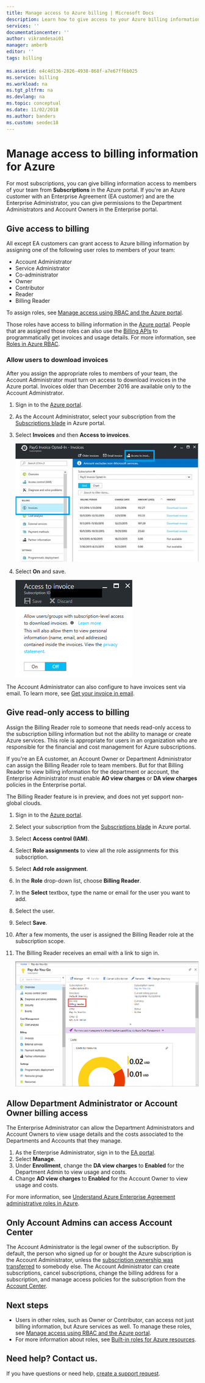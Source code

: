```yaml
---
title: Manage access to Azure billing | Microsoft Docs
description: Learn how to give access to your Azure billing information for members of your team.
services: ''
documentationcenter: ''
author: vikramdesai01
manager: amberb
editor: ''
tags: billing

ms.assetid: e4c4d136-2826-4938-868f-a7e67ff6b025
ms.service: billing
ms.workload: na
ms.tgt_pltfrm: na
ms.devlang: na
ms.topic: conceptual
ms.date: 11/02/2018
ms.author: banders
ms.custom: seodec18
---
```

# Manage access to billing information for Azure

For most subscriptions, you can give billing information access to members of your team from **Subscriptions** in the Azure portal. If you're an Azure customer with an Enterprise Agreement (EA customer) and are the Enterprise Administrator, you can give permissions to the Department Administrators and Account Owners in the Enterprise portal.

## Give access to billing

All except EA customers can grant access to Azure billing information by assigning one of the following user roles to members of your team:

- Account Administrator
- Service Administrator
- Co-administrator
- Owner
- Contributor
- Reader
- Billing Reader

To assign roles, see [Manage access using RBAC and the Azure portal](../role-based-access-control/role-assignments-portal.md).

Those roles have access to billing information in the [Azure portal](https://portal.azure.com/). People that are assigned those roles can also use the [Billing APIs](billing-usage-rate-card-overview.md) to programmatically get invoices and usage details. For more information, see [Roles in Azure RBAC](../role-based-access-control/built-in-roles.md).

### <a name="opt-in"></a> Allow users to download invoices

After you assign the appropriate roles to members of your team, the Account Administrator must turn on access to download invoices in the Azure portal. Invoices older than December 2016 are available only to the Account Administrator.

1. Sign in to the [Azure portal](https://portal.azure.com/).
1. As the Account Administrator, select your subscription from the [Subscriptions blade](https://portal.azure.com/#blade/Microsoft_Azure_Billing/SubscriptionsBlade) in Azure portal.

1. Select **Invoices** and then **Access to invoices**.

    ![Screenshot shows how to delegate access to invoices](./media/billing-manage-access/AA-optin.png)

1. Select **On** and save.

    ![Screenshot shows on-off to delegate access to invoice](./media/billing-manage-access/AA-optinAllow.png)

The Account Administrator can also configure to have invoices sent via email. To learn more, see [Get your invoice in email](billing-download-azure-invoice-daily-usage-date.md).

## Give read-only access to billing

Assign the Billing Reader role to someone that needs read-only access to the subscription billing information but not the ability to manage or create Azure services. This role is appropriate for users in an organization who are responsible for the financial and cost management for Azure subscriptions.

If you're an EA customer, an Account Owner or Department Administrator can assign the Billing Reader role to team members. But for that Billing Reader to view billing information for the department or account, the Enterprise Administrator must enable  **AO view charges** or **DA view charges** policies in the Enterprise portal.

The Billing Reader feature is in preview, and does not yet support non-global clouds.

1. Sign in to the [Azure portal](https://portal.azure.com/).
1. Select your subscription from the [Subscriptions blade](https://portal.azure.com/#blade/Microsoft_Azure_Billing/SubscriptionsBlade) in Azure portal.

1. Select **Access control (IAM)**.
1. Select **Role assignments** to view all the role assignments for this subscription.
1. Select **Add role assignment**.
1. In the **Role** drop-down list, choose **Billing Reader**.
1. In the **Select** textbox, type the name or email for the user you want to add.
1. Select the user.
1. Select **Save**.
1. After a few moments, the user is assigned the Billing Reader role at the subscription scope.
1. The Billing Reader receives an email with a link to sign in.

    ![Screenshot that shows what the Billing Reader can see in Azure portal](./media/billing-manage-access/billing-reader-view.png)

## Allow Department Administrator or Account Owner billing access

The Enterprise Administrator can allow the Department Administrators and Account Owners to view usage details and the costs associated to the Departments and Accounts that they manage.

1. As the Enterprise Administrator, sign in to the [EA portal](https://ea.azure.com/).
1. Select **Manage**.
1. Under **Enrollment**, change the **DA view charges** to **Enabled** for the Department Admin to view usage and costs.
1. Change **AO view charges** to **Enabled** for the Account Owner to view usage and costs.


For more information, see [Understand Azure Enterprise Agreement administrative roles in Azure](billing-understand-ea-roles.md).

## Only Account Admins can access Account Center

The Account Administrator is the legal owner of the subscription. By default, the person who signed up for or bought the Azure subscription is the Account Administrator, unless the [subscription ownership was transferred](billing-subscription-transfer.md) to somebody else. The Account Administrator can create subscriptions, cancel subscriptions, change the billing address for a subscription, and manage access policies for the subscription from the [Account Center](https://account.azure.com/Subscriptions).

## Next steps

- Users in other roles, such as Owner or Contributor, can access not just billing information, but Azure services as well. To manage these roles, see [Manage access using RBAC and the Azure portal](../role-based-access-control/role-assignments-portal.md).
- For more information about roles, see [Built-in roles for Azure resources](../role-based-access-control/built-in-roles.md).

## Need help? Contact us.

If you have questions or need help,  [create a support request](https://aka.ms/AA4g7jo).
